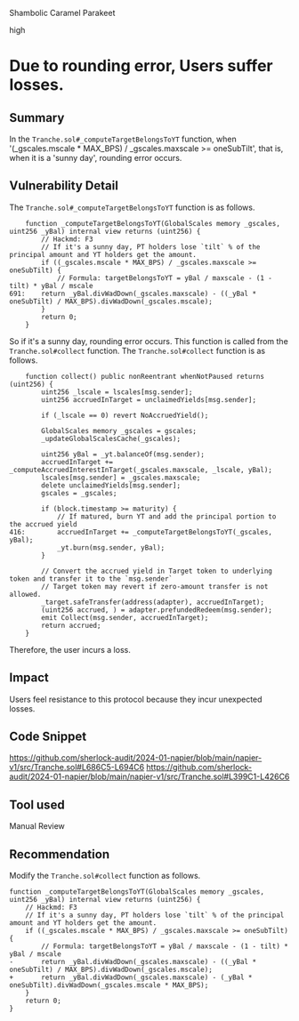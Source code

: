 Shambolic Caramel Parakeet

high

# Due to rounding error, Users suffer losses.

## Summary
In the `Tranche.sol#_computeTargetBelongsToYT` function, when '(_gscales.mscale * MAX_BPS) / _gscales.maxscale >= oneSubTilt', that is, when it is a 'sunny day', rounding error occurs.
## Vulnerability Detail
The `Tranche.sol#_computeTargetBelongsToYT` function is as follows.

```solidity
    function _computeTargetBelongsToYT(GlobalScales memory _gscales, uint256 _yBal) internal view returns (uint256) {
        // Hackmd: F3
        // If it's a sunny day, PT holders lose `tilt` % of the principal amount and YT holders get the amount.
        if ((_gscales.mscale * MAX_BPS) / _gscales.maxscale >= oneSubTilt) {
            // Formula: targetBelongsToYT = yBal / maxscale - (1 - tilt) * yBal / mscale
691:    return _yBal.divWadDown(_gscales.maxscale) - ((_yBal * oneSubTilt) / MAX_BPS).divWadDown(_gscales.mscale);
        }
        return 0;
    }
```
So if it's a sunny day, rounding error occurs. This function is called from the `Tranche.sol#collect` function.
The `Tranche.sol#collect` function is as follows.

```solidity
    function collect() public nonReentrant whenNotPaused returns (uint256) {
        uint256 _lscale = lscales[msg.sender];
        uint256 accruedInTarget = unclaimedYields[msg.sender];

        if (_lscale == 0) revert NoAccruedYield();

        GlobalScales memory _gscales = gscales;
        _updateGlobalScalesCache(_gscales);

        uint256 yBal = _yt.balanceOf(msg.sender);
        accruedInTarget += _computeAccruedInterestInTarget(_gscales.maxscale, _lscale, yBal);
        lscales[msg.sender] = _gscales.maxscale;
        delete unclaimedYields[msg.sender];
        gscales = _gscales;

        if (block.timestamp >= maturity) {
            // If matured, burn YT and add the principal portion to the accrued yield
416:        accruedInTarget += _computeTargetBelongsToYT(_gscales, yBal);
            _yt.burn(msg.sender, yBal);
        }

        // Convert the accrued yield in Target token to underlying token and transfer it to the `msg.sender`
        // Target token may revert if zero-amount transfer is not allowed.
        _target.safeTransfer(address(adapter), accruedInTarget);
        (uint256 accrued, ) = adapter.prefundedRedeem(msg.sender);
        emit Collect(msg.sender, accruedInTarget);
        return accrued;
    }
```
Therefore, the user incurs a loss.
## Impact
Users feel resistance to this protocol because they incur unexpected losses.
## Code Snippet
https://github.com/sherlock-audit/2024-01-napier/blob/main/napier-v1/src/Tranche.sol#L686C5-L694C6
https://github.com/sherlock-audit/2024-01-napier/blob/main/napier-v1/src/Tranche.sol#L399C1-L426C6
## Tool used

Manual Review

## Recommendation
Modify the `Tranche.sol#collect` function as follows.

```solidity
function _computeTargetBelongsToYT(GlobalScales memory _gscales, uint256 _yBal) internal view returns (uint256) {
    // Hackmd: F3
    // If it's a sunny day, PT holders lose `tilt` % of the principal amount and YT holders get the amount.
    if ((_gscales.mscale * MAX_BPS) / _gscales.maxscale >= oneSubTilt) {
        // Formula: targetBelongsToYT = yBal / maxscale - (1 - tilt) * yBal / mscale
-       return _yBal.divWadDown(_gscales.maxscale) - ((_yBal * oneSubTilt) / MAX_BPS).divWadDown(_gscales.mscale);
+       return _yBal.divWadDown(_gscales.maxscale) - (_yBal * oneSubTilt).divWadDown(_gscales.mscale * MAX_BPS);
    }
    return 0;
}
```
